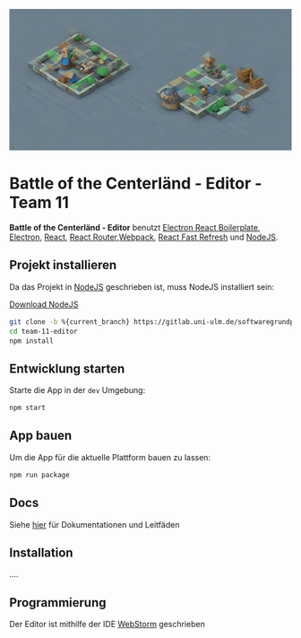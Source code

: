 ![Battle of the Centerländ](assets/images/bg-color-2x.jpg)

# Battle of the Centerländ - Editor - Team 11

**Battle of the Centerländ - Editor**
benutzt [Electron React Boilerplate](https://electron-react-boilerplate.js.org/docs/installation), [Electron](https://electron.atom.io/), [React](https://facebook.github.io/react/), [React Router](https://github.com/reactjs/react-router),[Webpack](https://webpack.js.org/), [React Fast Refresh](https://www.npmjs.com/package/react-refresh)
und [NodeJS](https://nodejs.org/en/).

## Projekt installieren

Da das Projekt in [NodeJS](https://nodejs.org/en/) geschrieben ist, muss NodeJS installiert sein:

[Download NodeJS](https://nodejs.org/en/download/)

```bash
git clone -b %{current_branch} https://gitlab.uni-ulm.de/softwaregrundprojekt/2022-2023/gruppenprojekt/group-11/team-11-editor.git
cd team-11-editor
npm install
```

## Entwicklung starten

Starte die App in der `dev` Umgebung:

```bash
npm start
```

## App bauen

Um die App für die aktuelle Plattform bauen zu lassen:

```bash
npm run package
```

## Docs

Siehe [hier](https://electron-react-boilerplate.js.org/docs/installation) für Dokumentationen und Leitfäden

## Installation

....

## Programmierung

Der Editor ist mithilfe der IDE [WebStorm](https://www.jetbrains.com/de-de/webstorm/) geschrieben
